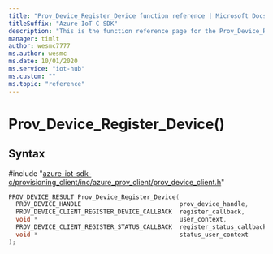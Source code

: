 ```yaml
---                             
title: "Prov_Device_Register_Device function reference | Microsoft Docs" 
titleSuffix: "Azure IoT C SDK"            
description: "This is the function reference page for the Prov_Device_Register_Device() function in the Azure IoT C SDK. This SDK is used with Azure IoT Hub and Azure IoT Hub Device Provisioning Service"            
manager: timlt                 
author: wesmc7777              
ms.author: wesmc               
ms.date: 10/01/2020                    
ms.service: "iot-hub"             
ms.custom: ""                
ms.topic: "reference"        
---                            
```


# Prov_Device_Register_Device()

## Syntax

\#include "[azure-iot-sdk-c/provisioning_client/inc/azure_prov_client/prov_device_client.h](../prov-device-client-h.md)"  
```C
PROV_DEVICE_RESULT Prov_Device_Register_Device(
  PROV_DEVICE_HANDLE                           prov_device_handle,
  PROV_DEVICE_CLIENT_REGISTER_DEVICE_CALLBACK  register_callback,
  void *                                       user_context,
  PROV_DEVICE_CLIENT_REGISTER_STATUS_CALLBACK  register_status_callback,
  void *                                       status_user_context
);
```

